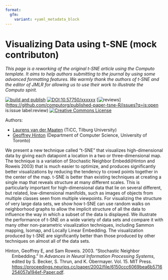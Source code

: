 ```yaml
---
format:
  gfm:
    variant: +yaml_metadata_block
---
```



# Visualizing Data using t-SNE (mock contributon)

*This page is a reworking of the original t-SNE article using the
Computo template. It aims to help authors submitting to the journal by
using some advanced formatting features. We warmly thank the authors of
t-SNE and the editor of JMLR for allowing us to use their work to
illustrate the Computo spirit.*

[![build and
publish](https://github.com/computorg/published-paper-tsne-R/actions/workflows/build.yml/badge.svg)](https://github.com/computorg/published-paper-tsne-R/actions/workflows/build.yml)
[![DOI:10.57750/xxxxxx](https://img.shields.io/badge/DOI-10.57750/xxxxxx-034E79.svg)](https://doi.org/10.57750/xxxxxx)
[![reviews](https://img.shields.io/badge/review-report%201-blue.png)](https://github.com/computorg/published-paper-tsne-R/issues?q=is:open is:issue label:review)
[![Creative Commons
License](https://i.creativecommons.org/l/by/4.0/80x15.png)](http://creativecommons.org/licenses/by/4.0/)

Authors:

- [Laurens van der Maaten](https://lvdmaaten.github.io/) (TiCC, Tilburg
  University)
- [Geoffrey Hinton](https://www.cs.toronto.edu/~hinton/) (Department of
  Computer Science, University of Toronto)

We present a new technique called “t-SNE” that visualizes
high-dimensional data by giving each datapoint a location in a two or
three-dimensional map. The technique is a variation of Stochastic
Neighbor Embeddi(Hinton and Roweis 2003) that is much easier to
optimize, and produces significantly better visualizations by reducing
the tendency to crowd points together in the center of the map. t-SNE is
better than existing techniques at creating a single map that reveals
structure at many different scales. This is particularly important for
high-dimensional data that lie on several different, but related,
low-dimensional manifolds, such as images of objects from multiple
classes seen from multiple viewpoints. For visualizing the structure of
very large data sets, we show how t-SNE can use random walks on
neighborhood graphs to allow the implicit structure of all the data to
influence the way in which a subset of the data is displayed. We
illustrate the performance of t-SNE on a wide variety of data sets and
compare it with many other non-parametric visualization techniques,
including Sammon mapping, Isomap, and Locally Linear Embedding. The
visualization produced by t-SNE are significantly better than those
produced by other techniques on almost all of the data sets.

<div id="refs" class="references csl-bib-body hanging-indent"
entry-spacing="0">

<div id="ref-hinton:stochastic" class="csl-entry">

Hinton, Geoffrey E, and Sam Roweis. 2003. “Stochastic Neighbor
Embedding.” In *Advances in Neural Information Processing Systems*,
edited by S. Becker, S. Thrun, and K. Obermayer. Vol. 15. MIT Press.
<https://proceedings.neurips.cc/paper/2002/file/6150ccc6069bea6b5716254057a194ef-Paper.pdf>.

</div>

</div>
